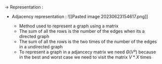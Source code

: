
-> Representation :

* Adjacency representation :
	 ![[Pasted image 20230623154617.png]]
 
	* Method used to represent a graph using a matrix 
	* The sum of all the rows is the number of the edges when its a directed graph
	* The sum of all the rows is the two times of the number of the edges in a undirected graph
	* To represent a graph in a adjancecy matrix we need $\Theta{(V²)}$  because in the best and worst case we need to visit the matrix $V * X$ times 

	 

